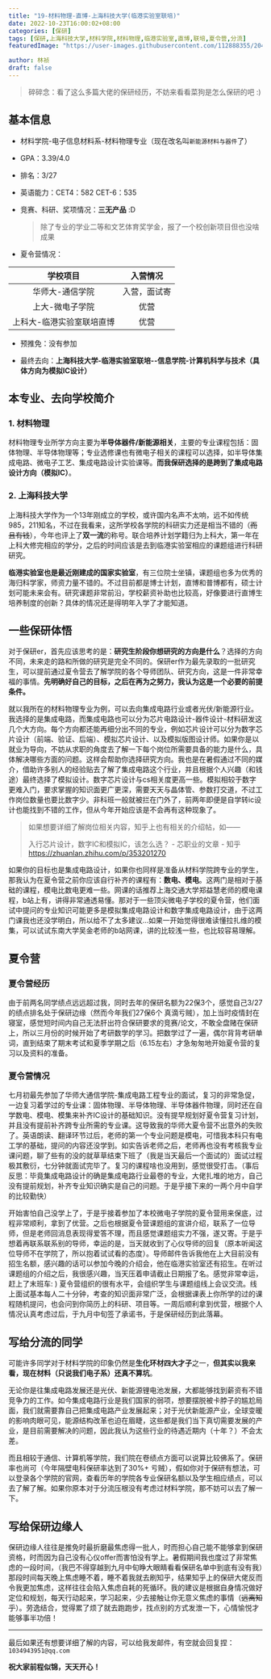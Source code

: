 ```yaml
---
title: "19-材料物理-直博-上海科技大学(临港实验室联培)"
date: 2022-10-23T16:00:02+08:00
categories: [保研]
tags: [保研,上海科技大学,材料学院,材料物理,临港实验室,直博,联培,夏令营,分流]
featuredImage: "https://user-images.githubusercontent.com/112888355/204550461-08d1a255-f175-4689-90cb-d1aeb8c53395.jpg"

author: 林祯
draft: false
---
```


> 碎碎念：看了这么多篇大佬的保研经历，不妨来看看菜狗是怎么保研的吧 :)

## 基本信息
- 材料学院-电子信息材料系-材料物理专业（现在改名叫`新能源材料与器件`了）
- GPA：3.39/4.0
- 排名：3/27
- 英语能力：CET4：582   CET-6：535
- 竞赛、科研、奖项情况：**三无产品** :D
  > 除了专业的学业二等和文艺体育奖学金，报了一个校创新项目但也没啥成果

- 夏令营情况：

| 学校项目 | 入营情况 |
| :---: | :---: |
| 华师大-通信学院| 入营，面试寄|
| 上大-微电子学院 | 优营 |
| 上科大-临港实验室联培直博 | 优营 |

- 预推免：没有参加

- 最终去向：**上海科技大学-临港实验室联培--信息学院-计算机科学与技术（具体方向为模拟IC设计）**


## 本专业、去向学校简介
### 1. 材料物理
材料物理专业所学方向主要为**半导体器件/新能源相关**，主要的专业课程包括：固体物理、半导体物理等；专业选修课也有微电子相关的课程可以选择，如半导体集成电路、微电子工艺、集成电路设计实验课等。**而我保研选择的是跨到了集成电路设计方向（模拟IC）**。

### 2. 上海科技大学
上海科技大学作为一个13年刚成立的学校，或许国内名声不太响，远不如传统985，211知名，不过在我看来，这所学校各学院的科研实力还是相当不错的（~~而且有钱~~），今年也评上了**双一流**的称号。联合培养计划学籍归为上科大，第一年在上科大修完相应的学分，之后的时间应该是去到临港实验室相应的课题组进行科研研究。

**临港实验室也是最近刚建成的国家实验室**，有三位院士坐镇，课题组也多为优秀的海归科学家，师资力量不错的。不过目前都是博士计划，直博和普博都有，硕士计划可能未来会有。研究课题非常前沿，学校薪资补助也比较高，好像要进行直博生培养制度的创新？具体的情况还是得明年入学了才能知道。

## 一些保研体悟
对于保研er，首先应该思考的是：**研究生阶段你想研究的方向是什么**？选择的方向不同，未来走的路和所做的研究是完全不同的。保研er作为最先录取的一批研究生，可以提前通过夏令营去了解学院的各个导师团队、研究方向，这是一件非常幸福的事情。**先明确好自己的目标，之后在再为之努力，我认为这是一个必要的前提条件。**

就以我所在的材料物理专业为例，可以去向集成电路行业或者光伏/新能源行业。我选择的是集成电路，而集成电路也可以分为芯片电路设计-器件设计-材料研发这几个大方向。每个方向都还能再细分出不同的专业，例如芯片设计可以分为数字芯片设计（前端、验证、后端）、模拟芯片设计、以及模拟版图设计师。如果你是以就业为导向，不妨从求职的角度去了解一下每个岗位所需要具备的能力是什么，具体解决哪些方面的问题。这样会帮助你选择研究方向。我也是在暑假通过不同的媒介，借助许多别人的经验贴去了解了集成电路这个行业，并且根据个人兴趣（和钱途）最终选择了模拟设计。数字芯片设计与cs相关度更高一些。模拟相较于数字更难入门，要求掌握的知识面更广更深，需要天天与晶体管、参数打交道，不过工作岗位数量也要比数字少。非科班一般就被拦在门外了，前两年即便是自学转ic设计也能找到不错的工作，但从今年开始应该是不会再有这种现象了。
> 如果想要详细了解岗位相关内容，知乎上也有相关的介绍帖，如——
> 
> 入行芯片设计，数字IC和模拟IC，该怎么选？ - 芯职业的文章 - 知乎
https://zhuanlan.zhihu.com/p/353201270

如果你的目标也是集成电路设计，如果你也同样是准备从材料学院跨专业的学生，那我认为在夏令营之前你应该自行补齐的课程有：**数电、模电**。这两门是相对于基础的课程，模电比数电更难一些。网课的话推荐上海交通大学郑益慧老师的模电课程，b站上有，讲得非常通透易懂。那对于一些顶尖微电子学校的夏令营，他们面试中提问的专业知识可能更多是模拟集成电路设计和数字集成电路设计，由于这两门课我也还没学明白，所以给不了太多建议...如果一开始觉得很难读懂拉扎维的模集，可以试试东南大学吴金老师的b站网课，讲的比较浅一些，也比较容易理解。

## 夏令营
### 夏令营经历
由于前两名同学绩点远远超过我，同时去年的保研名额为22保3个，感觉自己3/27的绩点排名处于保研边缘（然而今年我们27保6个 真滴亏贼），加上当时疫情封在寝室，感觉短时间内自己无法肝出符合保研要求的竞赛/论文，不敢全盘赌在保研上，所以三月份的时候开始了考研数学的学习。把数学过了一遍，偶尔背背考研单词，直到结束了期末考试和夏季学期之后（6.15左右）才急匆匆地开始夏令营的复习以及资料的准备。

### 夏令营情况
七月初最先参加了华师大通信学院-集成电路工程专业的面试，复习的非常急促，一边复习着学过的专业课：固体物理、半导体物理、半导体器件物理，同时还在自学数电、模电、模集来补齐IC设计的基础知识。没有提早规划好夏令营复习计划，并且没有提前补齐跨专业所需的专业课。这导致我的华师大夏令营不出意外的失败了。英语朗读、翻译环节过后，老师的第一个专业问题是模电，可惜我本科只有电工学的基础，提问的内容还没学到。如实告诉老师之后，老师再也没有考核我专业课问题，聊了些有的没的就草草结束下班了（我是当天最后一个面试的）面试过程极其敷衍，七分钟就面试完毕了。复习的课程啥也没用到，感觉很受打击。（事后反思：毕竟集成电路设计的确是集成电路行业最卷的专业，大佬扎堆的地方，自己没有提前规划，补齐专业知识确实是自己的问题。于是乎接下来的一两个月中自学的比较勤快）

开始害怕自己没学上了，于是乎接着参加了本校微电子学院的夏令营用来保底，过程非常顺利，拿到了优营。之后也根据夏令营课题组的宣讲介绍，联系了一位导师，但是老师回消息表现得爱答不理，而且感觉课题组实力不强，遂又寄。于是乎想着再联系联系别的导师，幸运的是，当天就收到了心仪导师的回复（原本听闻这位导师不在学院了，所以抱着试试看的态度）。导师邮件告诉我他在上大目前没有招生名额，感兴趣的话可以参加今晚的介绍会，他在临港实验室还有招生。在听过课题组的介绍之后，我很感兴趣，当天压着申请截止日期报了名。感觉非常幸运，赶上了末班车: ) 夏令营组织的很有水平，会组织学生与课题组线上会议交流。线上面试基本每人二十分钟，考查的知识面非常广泛，会根据课表上你所学的过的课程随机提问，也会问到你简历上的科研、项目等。一周后顺利拿到优营，根据个人情况认真考虑过后，于九月中旬签了承诺书，于是保研经历到此落幕。

## 写给分流的同学
可能许多同学对于材料学院的印象仍然是**生化环材四大才子**之一，**但其实以我来看，现在材料（只说我们电子系）还真不算坑**。

无论你是往集成电路发展还是光伏、新能源锂电池发展，大都能够找到薪资有不错竞争力的工作。如今集成电路行业是我们国家的弱项，想要摆脱被卡脖子的尴尬局面，我们就需要靠自己把集成电路产业发展起来；对于光伏新能源产业，全球变暖的影响肉眼可见，能源结构改革也迫在眉睫，这些都是我们当下真切需要发展的产业，是目前需要解决的问题，因此我认为这些行业的待遇近期内（十年？）不会太差。

而且相较于通信、计算机等学院，我们院在卷绩点方面可以说算比较佛系了。保研率也尚可（今年隔壁电科保研率达到了30%+ 亏贼），假如你对于保研有想法，可以登录各个学院的官网，查看历年的学院各专业保研名额以及学生相应绩点，可以去了解了解。如果你原本对于分流压根没有考虑过材料学院，那不妨可以去了解一下。

## 写给保研边缘人
保研边缘人往往是推免时最折磨最焦虑得一批人，时而担心自己能不能够拿到保研资格，时而因为自己没有心仪offer而害怕没有学上。暑假期间我也度过了非常焦虑的一段时间，（我巴不得穿越到九月中旬睁大眼睛看看保研名单中到底有没有我）那段时间每天晚上焦虑睡不着，睡不着我就去刷知乎，结果知乎上的保研大佬反而令我更加焦虑，这样往往会陷入焦虑自耗的死循环。我的建议是根据自身情况做好定位和规划，每天行动起来，学习起来，少去接触让你无意义焦虑的事情（~~远离知乎~~）。劳逸结合，觉得累了烦了就去跑跑步，找点别的方式发泄一下，心情愉悦才能够事半功倍！

---

最后如果还有想要详细了解的内容，可以给我发邮件，有空就会回复捏：`1034943951@qq.com`

**祝大家前程似锦，天天开心！**
